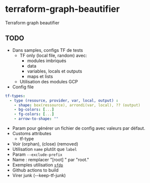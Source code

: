 # terraform-graph-beautifier
Terraform graph beautifier

## TODO
- Dans samples, configs TF de tests
  - TF only (local file, random) avec:
    - modules imbriqués
    - data
    - variables, locals et outputs
    - maps et lists
  - Utilisation des modules GCP
- Config file
```yaml
tf-types:
  - type (resource, provider, var, local, output) :
    - shape: box(ressource), arrondi(var, local), ?? (output)
    - bg-colors: [...]
    - fg-colors: [...]
    - arrow-to-shape: ""
```
- Param pour générer un fichier de config avec valeurs par défaut. 
- Customs attributes
    - tf-type
- Voir (orphan), (close) (removed)
- Utilisation `name` plutôt que `label`
- Param `--exclude-prefix`
- Name : remplacer "[root] " par "root."
- Exemples utilisation [`sfdp`](https://linux.die.net/man/1/sfdp)
- Github actions to build
- Virer junk (--keep-tf-junk)
